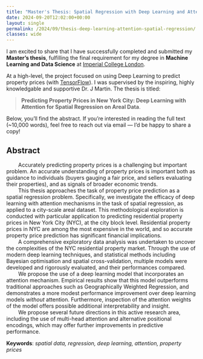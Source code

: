```yaml
---
title: "Master's Thesis: Spatial Regression with Deep Learning and Attention"
date: 2024-09-20T12:02:00+00:00
layout: single
permalink: /2024/09/thesis-deep-learning-attention-spatial-regression/
classes: wide
---
```


I am excited to share that I have successfully completed and submitted my **Master’s thesis**, fulfilling the final requirement for my degree in **Machine Learning and Data Science** at [Imperial College London](https://www.imperial.ac.uk). 

At a high-level, the project focused on using Deep Learning to predict property prices (with [TensorFlow](https://www.tensorflow.org/)). I was supervised by the inspiring, highly knowledgable and supportive Dr. J Martin. The thesis is titled: 

> **Predicting Property Prices in New York City: Deep Learning with Attention for Spatial Regression on Areal Data**. 

Below, you’ll find the abstract. If you’re interested in reading the full text (\~10,000 words), feel free to reach out via email — I’d be happy to share a copy!

## Abstract

&nbsp;&nbsp;&nbsp;&nbsp;&nbsp;&nbsp;&nbsp;&nbsp;Accurately predicting property prices is a challenging but important problem. An
accurate understanding of property prices is important both as guidance to individuals
(buyers gauging a fair price, and sellers evaluating their properties), and as signals of
broader economic trends. <br>
&nbsp;&nbsp;&nbsp;&nbsp;&nbsp;&nbsp;&nbsp;&nbsp;This thesis approaches the task of property price prediction as a spatial regression problem. Specifically, we investigate the efficacy of deep learning with attention mechanisms in the task of spatial regression, as applied to a city-scale areal dataset. This methodological exploration is conducted with particular application to predicting residential property prices in New York City (NYC), at the city block level. Residential property prices in NYC are among the most expensive in the world, and so accurate property price prediction has significant financial implications. <br>
&nbsp;&nbsp;&nbsp;&nbsp;&nbsp;&nbsp;&nbsp;&nbsp;A comprehensive exploratory data analysis was undertaken to uncover the complexities of the NYC residential property market. Through the use of modern deep learning techniques, and statistical methods including Bayesian optimisation and spatial cross-validation, multiple models were developed and rigorously evaluated, and their performances compared. <br>
&nbsp;&nbsp;&nbsp;&nbsp;&nbsp;&nbsp;&nbsp;&nbsp;We propose the use of a deep learning model that incorporates an attention mechanism. Empirical results show that this model outperforms traditional approaches such as Geographically Weighted Regression, and demonstrates a more modest performance improvement over deep learning models _without_ attention. Furthermore, inspection of the attention weights of the model offers possible additional interpretability and insight. <br>
&nbsp;&nbsp;&nbsp;&nbsp;&nbsp;&nbsp;&nbsp;&nbsp;We propose several future directions in this active research area, including the use of multi-head attention and alternative positional encodings, which may offer further improvements in predictive performance.

**Keywords**: _spatial data, regression, deep learning, attention, property prices_